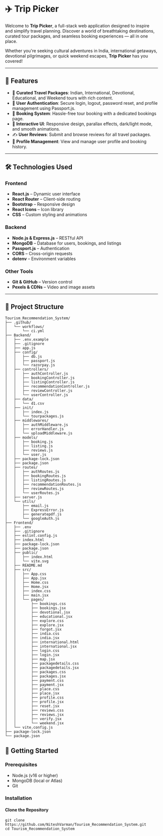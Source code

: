 # ✈️ Trip Picker

Welcome to **Trip Picker**, a full-stack web application designed to inspire and simplify travel planning. Discover a world of breathtaking destinations, curated tour packages, and seamless booking experiences — all in one place.

Whether you're seeking cultural adventures in India, international getaways, devotional pilgrimages, or quick weekend escapes, **Trip Picker** has you covered!

---

## 🌟 Features

- 🧳 **Curated Travel Packages**: Indian, International, Devotional, Educational, and Weekend tours with rich content.
- 🔐 **User Authentication**: Secure login, logout, password reset, and profile management using Passport.js.
- 📆 **Booking System**: Hassle-free tour booking with a dedicated bookings page.
- 🎨 **Interactive UI**: Responsive design, parallax effects, dark/light mode, and smooth animations.
- ✍️ **User Reviews**: Submit and browse reviews for all travel packages.
- 👤 **Profile Management**: View and manage user profile and booking history.
  
---

## 🛠️ Technologies Used

### Frontend
- **React.js** – Dynamic user interface
- **React Router** – Client-side routing
- **Bootstrap** – Responsive design
- **React Icons** – Icon library
- **CSS** – Custom styling and animations

### Backend
- **Node.js & Express.js** – RESTful API
- **MongoDB** – Database for users, bookings, and listings
- **Passport.js** – Authentication
- **CORS** – Cross-origin requests
- **dotenv** – Environment variables

### Other Tools
- **Git & GitHub** – Version control
- **Pexels & CDNs** – Video and image assets

---

## 📂 Project Structure
```
Tourism_Recommendation_System/
├── .github/
│   └── workflows/
│       └── ci.yml
├── Backend/
│   ├── .env.example
│   ├── .gitignore
│   ├── app.js
│   ├── config/
│   │   ├── db.js
│   │   ├── passport.js
│   │   └── razorpay.js
│   ├── controllers/
│   │   ├── authController.js
│   │   ├── bookingController.js
│   │   ├── listingController.js
│   │   ├── recommendationController.js
│   │   ├── reviewController.js
│   │   └── userController.js
│   ├── data/
│   │   └── d1.csv
│   ├── init/
│   │   ├── index.js
│   │   └── tourpackages.js
│   ├── middlewares/
│   │   ├── authMiddleware.js
│   │   ├── errorHandler.js
│   │   └── uploadMiddleware.js
│   ├── models/
│   │   ├── booking.js
│   │   ├── listing.js
│   │   ├── reviews.js
│   │   └── user.js
│   ├── package-lock.json
│   ├── package.json
│   ├── routes/
│   │   ├── authRoutes.js
│   │   ├── bookingRoutes.js
│   │   ├── listingRoutes.js
│   │   ├── recommendationRoutes.js
│   │   ├── reviewRoutes.js
│   │   └── userRoutes.js
│   ├── server.js
│   └── utils/
│       ├── email.js
│       ├── ExpressError.js
│       ├── generatepdf.js
│       └── googleAuth.js
├── Frontend/
│   ├── .env
│   ├── .gitignore
│   ├── eslint.config.js
│   ├── index.html
│   ├── package-lock.json
│   ├── package.json
│   ├── public/
│   │   ├── index.html
│   │   └── vite.svg
│   ├── README.md
│   ├── src/
│   │   ├── App.css
│   │   ├── App.jsx
│   │   ├── Home.css
│   │   ├── Home.jsx
│   │   ├── index.css
│   │   ├── main.jsx
│   │   └── pages/
│   │       ├── bookings.css
│   │       ├── bookings.jsx
│   │       ├── devotional.jsx
│   │       ├── educational.jsx
│   │       ├── explore.css
│   │       ├── explore.jsx
│   │       ├── forgot.jsx
│   │       ├── india.css
│   │       ├── india.jsx
│   │       ├── international.html
│   │       ├── international.jsx
│   │       ├── login.css
│   │       ├── login.jsx
│   │       ├── map.jsx
│   │       ├── packagedetails.css
│   │       ├── packagedetails.jsx
│   │       ├── packages.css
│   │       ├── packages.jsx
│   │       ├── payment.css
│   │       ├── payment.jsx
│   │       ├── place.css
│   │       ├── place.jsx
│   │       ├── profile.css
│   │       ├── profile.jsx
│   │       ├── reset.jsx
│   │       ├── reviews.css
│   │       ├── reviews.jsx
│   │       ├── verify.jsx
│   │       └── weekend.jsx
│   └── vite.config.js
├── package-lock.json
└── package.json
```

## 🚀 Getting Started

### Prerequisites
- Node.js (v16 or higher)
- MongoDB (local or Atlas)
- Git

### Installation

#### Clone the Repository
```
git clone https://github.com/NiteshVarman/Tourism_Recommendation_System.git
cd Tourism_Recommendation_System
```
